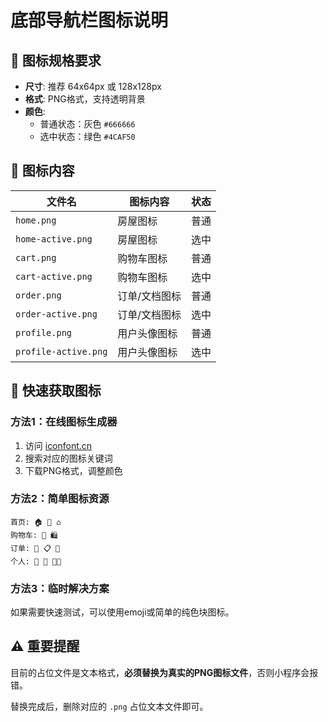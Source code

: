 # 底部导航栏图标说明

## 📱 图标规格要求

- **尺寸**: 推荐 64x64px 或 128x128px
- **格式**: PNG格式，支持透明背景
- **颜色**: 
  - 普通状态：灰色 `#666666`
  - 选中状态：绿色 `#4CAF50`

## 🎨 图标内容

| 文件名 | 图标内容 | 状态 |
|--------|---------|------|
| `home.png` | 房屋图标 | 普通 |
| `home-active.png` | 房屋图标 | 选中 |
| `cart.png` | 购物车图标 | 普通 |
| `cart-active.png` | 购物车图标 | 选中 |
| `order.png` | 订单/文档图标 | 普通 |
| `order-active.png` | 订单/文档图标 | 选中 |
| `profile.png` | 用户头像图标 | 普通 |
| `profile-active.png` | 用户头像图标 | 选中 |

## 🔧 快速获取图标

### 方法1：在线图标生成器
1. 访问 [iconfont.cn](https://www.iconfont.cn)
2. 搜索对应的图标关键词
3. 下载PNG格式，调整颜色

### 方法2：简单图标资源
```
首页: 🏠 🏡 ⌂
购物车: 🛒 🛍️ 
订单: 📄 📋 📃
个人: 👤 👥 👨‍💼
```

### 方法3：临时解决方案
如果需要快速测试，可以使用emoji或简单的纯色块图标。

## ⚠️ 重要提醒

目前的占位文件是文本格式，**必须替换为真实的PNG图标文件**，否则小程序会报错。

替换完成后，删除对应的 `.png` 占位文本文件即可。 